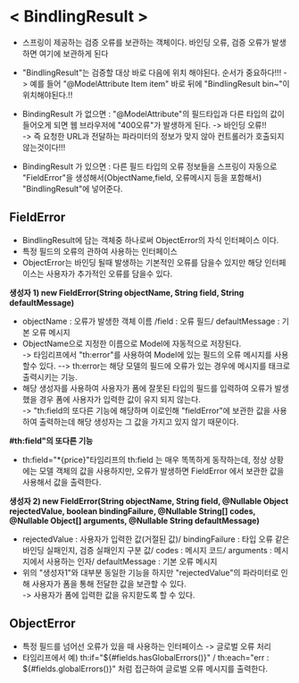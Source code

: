__< BindlingResult >__
=====================================================
- 스프링이 제공하는 검증 오류를 보관하는 객체이다. 바인딩 오류, 검증 오류가 발생하면 여기에 보관하게 된다 
- "BindlingResult"는 검증할 대상 바로 다음에 위치 해야된다. 순서가 중요하다!!! -> 예를 들어 "@ModelAttribute Item item" 바로 뒤에 "BindlingResult bin~"이 위치해야된다.!!
- BindingResult 가 없으면 : "@ModelAttribute"의 필드타입과 다른 타입의 값이 들어오게 되면 웹 브라우저에 "400오류"가 발생하게 된다. 
-> 바인딩 오류!!             
-> 즉 요청한 URL과 전달하는 파라미터의 정보가 맞지 않아 컨트롤러가 호출되지 않는것이다!!!           

- BindingResult 가 있으면 :  다른 필드 타입의 오류 정보들을 스프링이 자동으로 "FieldError"을 생성해서(ObjectName,field, 오류메시지 등을 포함해서) "BindlingResult"에 넣어준다.

__FieldError__
-------------------------
- BindlingResult에 담는 객체중 하나로써 ObjectError의 자식 인터페이스 이다.
- 특정 필드의 오류의 관하여 사용하는 인터페이스
- ObjectError는 바인딩 될때 발생하는 기본적인 오류를 담을수 있지만 해당 인터페이스는 사용자가 추가적인 오류를 담을수 있다.    

__생성자 1) new FieldError(String objectName, String field, String defaultMessage)__
- objectName : 오류가 발생한 객체 이름 /field : 오류 필드/ defaultMessage : 기본 오류 메시지
- ObjectName으로 지정한 이름으로 Model에 자동적으로 저장된다.     
-> 타임리프에서 "th:error"를 사용하여 Model에 있는 필드의 오류 메시지를 사용할수 있다.
--> th:error는 해당 모델의 필드에 오류가 있는 경우에 메시지를 태크로 출력시키는 기능.   
- 해당 생성자를 사용하여 사용자가 폼에 잘못된 타입의 필드를 입력하여 오류가 발생했을 경우 폼에 사용자가 입력한 값이 유지 되지 않는다.    
-> "th:field의 또다른 기능에 해당하며 이로인해 "fieldError"에 보관한 값을 사용하여 출력하는데 해당 생성자는 그 값을 가지고 있지 않기 때문이다.       

__#th:field"의 또다른 기능__      
- th:field="*{price}"타임리프의 th:field 는 매우 똑똑하게 동작하는데, 정상 상황에는 모델 객체의 값을 사용하지만, 오류가 발생하면 FieldError 에서 보관한 값을 사용해서 값을 출력한다.

__생성자 2) new FieldError(String objectName, String field, @Nullable Object rejectedValue, boolean bindingFailure, @Nullable String[] codes, @Nullable Object[] arguments, @Nullable String defaultMessage)__
- rejectedValue : 사용자가 입력한 값(거절된 값)/ bindingFailure : 타입 오류 같은 바인딩 실패인지, 검증 실패인지 구분 값/ codes : 메시지 코드/ arguments : 메시지에서 사용하는 인자/ defaultMessage : 기본 오류 메시지
- 위의 "생성자1"와 대부분 동일한 기능을 하지만 "rejectedValue"의 파라미터로 인해 사용자가 폼을 통해 전달한 값을 보관할 수 있다.      
-> 사용자가 폼에 입력한 값을 유지핟도록 할 수 있다.


__ObjectError__
------------------------
- 특정 필드를 넘어선 오류가 있을 때 사용하는 인터페이스 -> 글로벌 오류 처리
- 타임리프에서 예) th:if="${#fields.hasGlobalErrors()}" / th:each="err : ${#fields.globalErrors()}" 처럼 접근하여 글로벌 오류 메시지를 출력한다.


